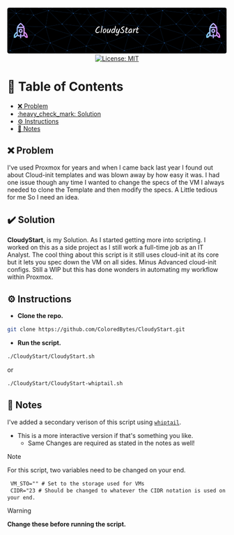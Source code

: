 <p align="center">
  <img src="./assets/github-header-image.png" alt="Header">
  <a href="https://opensource.org/licenses/MIT">
    <img src="https://img.shields.io/badge/License-MIT-yellow.svg" alt="License: MIT">
  </a>
</p>

# :link: Table of Contents

- [:x: Problem](#x-problem)
- [:heavy\_check\_mark: Solution](#heavy_check_mark-solution)
- [:gear: Instructions](#gear-instructions)
- [:memo: Notes](#memo-notes)


## :x: Problem

I've used Proxmox for years and when I came back last year I found out about Cloud-init templates and was blown away by how easy it was. I had one issue though any time I wanted to change the specs of the VM I always needed to clone the Template and then modify the specs. A Little tedious for me So I need an idea. 

## :heavy_check_mark: Solution

**CloudyStart**, is my Solution. As I started getting more into scripting. I worked on this as a side project as I still work a full-time job as an IT Analyst. The cool thing about this script is it still uses cloud-init at its core but it lets you spec down the VM on all sides. Minus Advanced cloud-init configs. Still a WIP but this has done wonders in automating my workflow within Proxmox.

## :gear: Instructions

- **Clone the repo.**

```bash
git clone https://github.com/ColoredBytes/CloudyStart.git
```
- **Run the script.**
 
 ```bash
./CloudyStart/CloudyStart.sh
```
or
```bash
./CloudyStart/CloudyStart-whiptail.sh
```

## :memo: Notes

I've added a secondary verison of this script using [`whiptail`](CloudyStart-whiptail.sh).

- This is a more interactive version if that's something you like.
    -  Same Changes are required as stated in the notes as well!


> [!NOTE]
> For this script, two variables need to be changed on your end.<br>
```
 VM_STO="" # Set to the storage used for VMs
 CIDR="23 # Should be changed to whatever the CIDR notation is used on your end. 
```
> [!WARNING]
> **Change these before running the script.**
